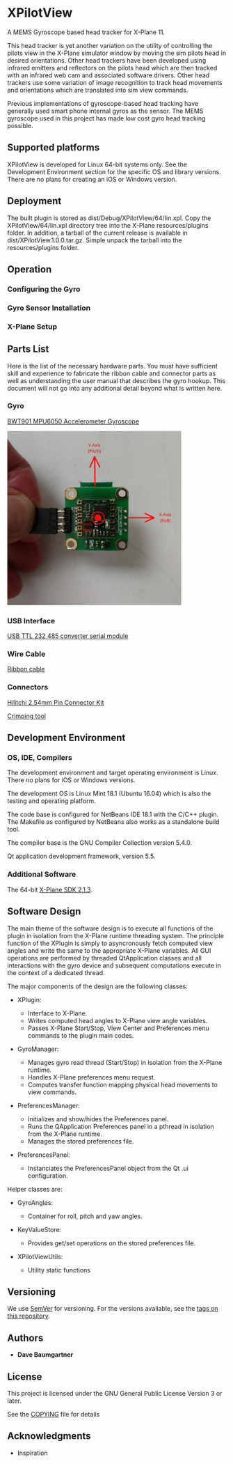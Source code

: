 # XPilotView

A MEMS Gyroscope based head tracker for X-Plane 11. 

This head tracker is yet another variation on the utility of controlling the pilots view in the X-Plane simulator window by moving the sim pilots head in desired orientations. Other head trackers have been developed using infrared emitters and reflectors on the pilots head which are then tracked with an infrared web cam and associated software drivers. Other head trackers use some variation of image recognition to track head movements and orientations which are translated into sim view commands.

Previous implementations of gyroscope-based head tracking have generally used smart phone internal gyros as the sensor. The MEMS gyroscope used in this project has made low cost gyro head tracking possible.

## Supported platforms

XPilotView is developed for Linux 64-bit systems only. See the Development Environment section for the specific OS and library versions. There are no plans for creating an iOS or Windows version.

## Deployment

The built plugin is stored as dist/Debug/XPilotView/64/lin.xpl. Copy the XPilotView/64/lin.xpl directory tree into the X-Plane resources/plugins folder. In addition, a tarball of the current release is available in dist/XPilotView.1.0.0.tar.gz. Simple unpack the tarball into the resources/plugins folder.

## Operation

### Configuring the Gyro

### Gyro Sensor Installation

### X-Plane Setup

## Parts List

Here is the list of the necessary hardware parts. You must have sufficient skill and experience to fabricate the ribbon cable and connector parts as well as understanding the user manual that describes the gyro hookup. This document will not go into any additional detail beyond what is written here.

### Gyro

[BWT901 MPU6050 Accelerometer Gyroscope](https://www.amazon.com/gp/product/B018NNAZW8/ref=oh_aui_detailpage_o02_s00?ie=UTF8&psc=1)

<img src="https://github.com/dnbaumgartner/XPilotView/blob/master/images/JY901Gyro.jpg" width="400" height="400">

### USB Interface

[USB TTL 232 485 converter serial module](https://www.amazon.com/gp/product/B01CNW061U/ref=oh_aui_detailpage_o05_s00?ie=UTF8&psc=1)

### Wire Cable

[Ribbon cable](https://www.amazon.com/gp/product/B007R9SQQM/ref=od_aui_detailpages00?ie=UTF8&psc=1)

### Connectors

[Hilitchi 2.54mm Pin Connector Kit](https://www.amazon.com/gp/product/B012EOO9Q0/ref=oh_aui_detailpage_o02_s00?ie=UTF8&psc=1)

[Crimping tool](https://www.amazon.com/gp/product/B00OMM4YUY/ref=pe_2640190_232748420_pd_te_o_mr_ti/144-0462194-4486716?_encoding=UTF8&pd_rd_i=B00OMM4YUY&pd_rd_r=ZRGQVRTNCG1R04RESCV2&pd_rd_w=FX2O9&pd_rd_wg=pk4xY)

## Development Environment

### OS, IDE, Compilers
The development environment and target operating environment is Linux. There no plans for iOS or Windows versions.

The development OS is Linux Mint 18.1 (Ubuntu 16.04) which is also the testing and operating platform.

The code base is configured for NetBeans IDE 18.1 with the C/C++ plugin. The Makefile as configured by NetBeans also works as a standalone build tool.

The compiler base is the GNU Compiler Collection version 5.4.0.

Qt application development framework, version 5.5.

### Additional Software

The 64-bit [X-Plane SDK 2.1.3](http://www.xsquawkbox.net/xpsdk/mediawiki/Main_Page). 

## Software Design
The main theme of the software design is to execute all functions of the plugin in isolation from the X-Plane runtime threading system. The principle function of the XPlugin is simply to asyncronously fetch computed view angles and write the same to the appropriate X-Plane variables. All GUI operations are performed by threaded QtApplication classes and all interactions with the gyro device and subsequent computations execute in the context of a dedicated thread.

The major components of the design are the following classes:
* XPlugin:
  * Interface to X-Plane.
  * Writes computed head angles to X-Plane view angle variables.
  * Passes X-Plane Start/Stop, View Center and Preferences menu commands to the plugin main codes.

* GyroManager:
  * Manages gyro read thread (Start/Stop) in isolation from the X-Plane runtime.
  * Handles X-Plane preferences menu request.
  * Computes transfer function mapping physical head movements to view commands.

* PreferencesManager:
  * Initializes and show/hides the Preferences panel.
  * Runs the QApplication Preferences panel in a pthread in isolation from the X-Plane runtime.
  * Manages the stored preferences file.

* PreferencesPanel:
  * Instanciates the PreferencesPanel object from the Qt .ui configuration.

Helper classes are:
* GyroAngles:
  * Container for roll, pitch and yaw angles.
  
* KeyValueStore:
  * Provides get/set operations on the stored preferences file.
  
* XPilotViewUtils:
  * Utility static functions

## Versioning

We use [SemVer](http://semver.org/) for versioning. For the versions available, see the [tags on this repository](https://github.com/dnbaumgartner/XPilotView/tags). 

## Authors

* **Dave Baumgartner** 

## License

This project is licensed under the GNU General Public License Version 3 or later.

See the [COPYING](COPYING) file for details

## Acknowledgments

* Inspiration

